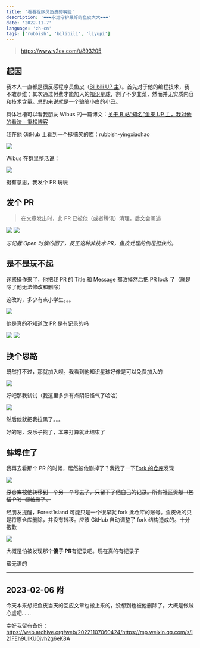 ```yaml
---
title: '看看程序员鱼皮的嘴脸'
description: '❤❤❤永远守护最好的鱼皮大大❤❤❤'
date: '2022-11-7'
language: 'zh-cn'
tags: ['rubbish', 'bilibili', 'liyupi']
---
```


> <https://www.v2ex.com/t/893205>

## 起因

我本人一直都是很反感程序员鱼皮（[Bilibili UP 主](https://space.bilibili.com/12890453)）。首先对于他的编程技术，我不敢恭维；其次通过付费才能加入的[知识星球](https://yupi.icu/)，割了不少韭菜，然而并无实质内容和技术含量。总的来说就是一个骗骗小白的小丑。

具体吐槽可以看我朋友 Wibus 的一篇博文：[关于 B 站“知名”鱼皮 UP 主，我对他的看法 - 秉松博客](https://blog.iucky.cn/posts/says/joker_yupi_up)

我在他 GitHub 上看到一个挺搞笑的库：rubbish-yingxiaohao

![](/blog/rubbish-liyupi/rubbish_yingxiaohao_origin_repo.png)

Wibus 在群里整活说：

![](/blog/rubbish-liyupi/Snipaste_2022-11-07_00-23-53.png)

挺有意思，我发个 PR 玩玩

## 发个 PR

> 在文章发出时，此 PR 已被他（或者腾讯）清理，后文会阐述

![](/blog/rubbish-liyupi/pr_file_change.png)
![](/blog/rubbish-liyupi/%E5%BE%AE%E4%BF%A1%E5%9B%BE%E7%89%87_20221107003732.jpg)

_忘记截 Open 时候的图了，反正这种非技术 PR，鱼皮处理的倒是挺快的。_

## 是不是玩不起

迷惑操作来了，他把我 PR 的 Title 和 Message 都改掉然后把 PR lock 了（就是除了他无法修改和删除）

这改的，多少有点小学生。。。

![](/blog/rubbish-liyupi/%E5%BE%AE%E4%BF%A1%E5%9B%BE%E7%89%87_20221107004741.png)

他是真的不知道改 PR 是有记录的吗

![](/blog/rubbish-liyupi/pr_change_title.png)
![](/blog/rubbish-liyupi/pr_change_message.png)

## 换个思路

既然打不过，那就加入呗。我看到他知识星球好像是可以免费加入的

![](/blog/rubbish-liyupi/Snipaste_2022-11-07_00-50-21.png)

好吧那我试试（我这里多少有点阴阳怪气了哈哈）

![](/blog/rubbish-liyupi/join_zsxq.png)

然后他就把我拉黑了。。。

好的吧，没乐子找了，本来打算就此结束了

## 蚌埠住了

我再去看那个 PR 的时候，居然被他删掉了？我找了一下[Fork 的仓库](https://github.com/jsun969/rubbish-yingxiaohao)发现

![](/blog/rubbish-liyupi/Snipaste_2022-11-07_00-55-53.png)

~~原仓库被他转移到一个另一个号去了，只留下了他自己的记录。所有社区贡献（包括 PR）都被删了。~~

经朋友提醒，Forest1sland 可能只是一个很早就 fork 此仓库的账号。鱼皮做的只是将原仓库删除，并没有转移。应该 GitHub 自动调整了 fork 结构造成的。十分抱歉

![](/blog/rubbish-liyupi/Snipaste_2022-11-07_01-10-11.png)

大概是怕被发现那个**傻子 PR**有记录吧。~~现在真的有记录了~~

蛮无语的

---

## 2023-02-06 附

今天本来想把鱼皮当天的回应文章也搬上来的，没想到也被他删除了。大概是做贼心虚吧……

幸好我留有备份：<https://web.archive.org/web/20221107060424/https://mp.weixin.qq.com/s/l21FEh9UlKU0jvh2g6eK8A>
